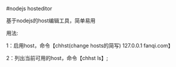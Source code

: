 #nodejs hosteditor

基于nodejs的host编辑工具，简单易用

用法:

1：启用host，命令【chhst(change hosts的简写) 127.0.0.1 fanqi.com】

2：列出当前可用的host，命令【chhst ls】;

